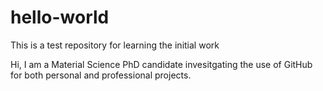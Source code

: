 # hello-world
This is a test repository for learning the initial work


Hi, I am a Material Science PhD candidate invesitgating the use of GitHub for both personal and professional projects. 

